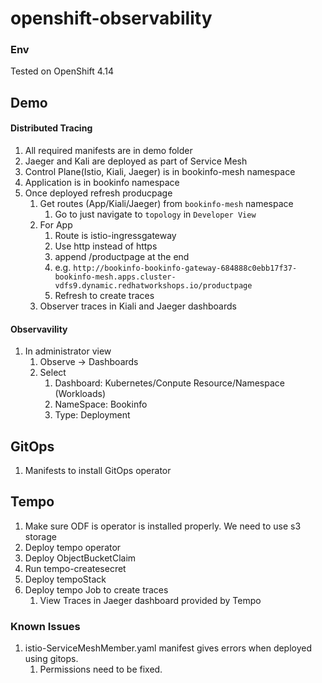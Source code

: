 # openshift-observability

### Env
Tested on OpenShift 4.14

## Demo
#### Distributed Tracing
1. All required manifests are in demo folder
2. Jaeger and Kali are deployed as part of Service Mesh
3. Control Plane(Istio, Kiali, Jaeger) is in bookinfo-mesh namespace 
4. Application is in bookinfo namespace
5. Once deployed refresh producpage
   1. Get routes (App/Kiali/Jaeger) from `bookinfo-mesh` namespace
      1. Go to just navigate to `topology` in `Developer View`
   2. For App
      1. Route is istio-ingressgateway
      2. Use http instead of https
      3. append /productpage at the end
      4. e.g. `http://bookinfo-bookinfo-gateway-684888c0ebb17f37-bookinfo-mesh.apps.cluster-vdfs9.dynamic.redhatworkshops.io/productpage`
      5. Refresh to create traces
   3. Observer traces in Kiali and Jaeger dashboards
#### Observavility 
1. In administrator view
   1. Observe -> Dashboards
   2. Select
      1. Dashboard: Kubernetes/Conpute Resource/Namespace (Workloads)
      2. NameSpace: Bookinfo
      3. Type: Deployment


## GitOps
1. Manifests to install GitOps operator



## Tempo
1. Make sure ODF is operator is installed properly. We need to use s3 storage
2. Deploy tempo operator
3. Deploy ObjectBucketClaim
4. Run tempo-createsecret
5. Deploy tempoStack
6. Deploy tempo Job to create traces
   1. View Traces in Jaeger dashboard provided by Tempo


### Known Issues
1. istio-ServiceMeshMember.yaml manifest gives errors when deployed using gitops.
   1. Permissions need to be fixed.